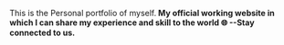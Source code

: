 This is the Personal portfolio of myself.<b>
My official working website in which I can share my experience and skill to the world 🌐<b>
   --Stay connected to us.
